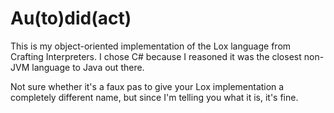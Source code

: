 # Au(to)did(act)

This is my object-oriented implementation of the Lox language from Crafting Interpreters. I chose C# because I reasoned it was the closest non-JVM language to Java out there.

Not sure whether it's a faux pas to give your Lox implementation a completely different name, but since I'm telling you what it is, it's fine.
